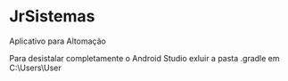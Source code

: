 # JrSistemas
Aplicativo para Altomação

Para desistalar completamente o Android Studio 
exluir a pasta .gradle em C:\Users\User
